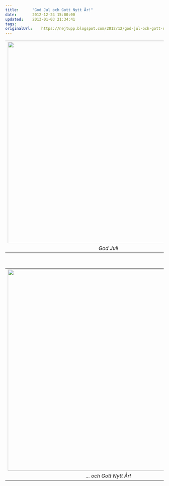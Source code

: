 ```yaml
---
title:		"God Jul och Gott Nytt År!"
date:		2012-12-24 15:00:00
updated:	2013-01-03 21:34:41
tags: 	
originalUrl:	https://nejtupp.blogspot.com/2012/12/god-jul-och-gott-nytt-ar.html
---
```


<table align="center" cellpadding="0" cellspacing="0" class="tr-caption-container" style="margin-left: auto; margin-right: auto; text-align: center;"><tbody><tr><td style="text-align: center;"><img src="../../../../img/julkort1.jpg" width="640"></td></tr><tr><td class="tr-caption" style="text-align: center;"><i>God Jul!</i></td></tr></tbody></table><br><table align="center" cellpadding="0" cellspacing="0" class="tr-caption-container" style="margin-left: auto; margin-right: auto; text-align: center;"><tbody><tr><td style="text-align: center;"><img src="../../../../img/julkort2.jpg" width="640"></td></tr><tr><td class="tr-caption" style="text-align: center;"><i>... och Gott Nytt År!</i></td></tr></tbody></table><br>
<!-- no comments on this post -->